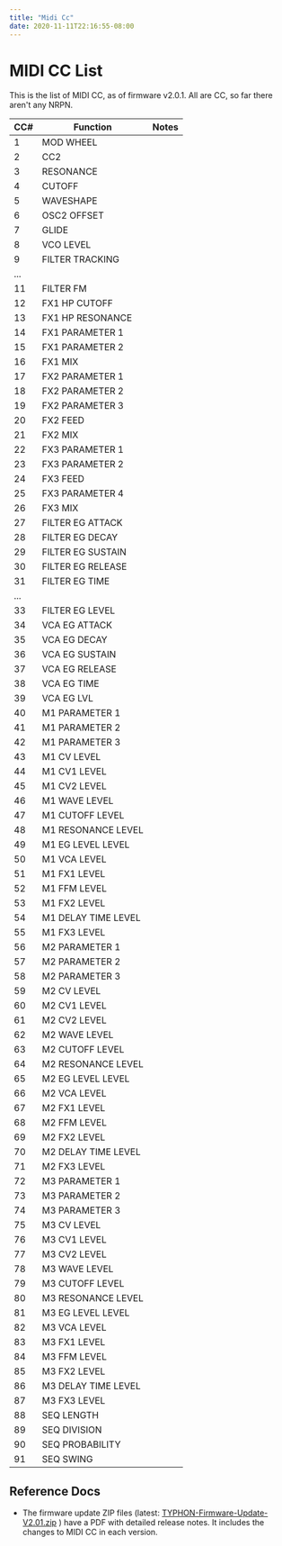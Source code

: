 ```yaml
---
title: "Midi Cc"
date: 2020-11-11T22:16:55-08:00
---
```


# MIDI CC List

This is the list of MIDI CC, as of firmware v2.0.1. All are CC, so far there aren't any NRPN.


CC# | Function | Notes
----|----------|-------
1 |  MOD WHEEL |
2 |  CC2 |
3 |  RESONANCE |
4 |  CUTOFF |
5 |  WAVESHAPE |
6 |  OSC2 OFFSET |
7 |  GLIDE |
8 |  VCO LEVEL |
9 |  FILTER TRACKING |
... |      | 
11 |  FILTER FM |
12 |  FX1 HP CUTOFF |
13 |  FX1 HP RESONANCE |
14 |  FX1 PARAMETER 1 |
15 |  FX1 PARAMETER 2 |
16 |  FX1 MIX |
17 |  FX2 PARAMETER 1 |
18 |  FX2 PARAMETER 2 |
19 |  FX2 PARAMETER 3 |
20 |  FX2 FEED |
21 |  FX2 MIX |
22 |  FX3 PARAMETER 1 |
23 |  FX3 PARAMETER 2 |
24 |  FX3 FEED |
25 |  FX3 PARAMETER 4 |
26 |  FX3 MIX |
27 |  FILTER EG ATTACK |
28 |  FILTER EG DECAY |
29 |  FILTER EG SUSTAIN |
30 |  FILTER EG RELEASE |
31 |  FILTER EG TIME |
... |     |
33 |  FILTER EG LEVEL |
34 |  VCA EG ATTACK |
35 |  VCA EG DECAY |
36 |  VCA EG SUSTAIN |
37 |  VCA EG RELEASE |
38 |  VCA EG TIME |
39 |  VCA EG LVL |
40 |  M1 PARAMETER 1 |
41 |  M1 PARAMETER 2 |
42 |  M1 PARAMETER 3 |
43 |  M1 CV LEVEL |
44 |  M1 CV1 LEVEL |
45 |  M1 CV2 LEVEL |
46 |  M1 WAVE LEVEL |
47 |  M1 CUTOFF LEVEL |
48 |  M1 RESONANCE LEVEL |
49 |  M1 EG LEVEL LEVEL |
50 |  M1 VCA LEVEL |
51 |  M1 FX1 LEVEL |
52 |  M1 FFM LEVEL |
53 |  M1 FX2 LEVEL |
54 |  M1 DELAY TIME LEVEL |
55 |  M1 FX3 LEVEL |
56 |  M2 PARAMETER 1 |
57 |  M2 PARAMETER 2 |
58 |  M2 PARAMETER 3 |
59 |  M2 CV LEVEL |
60 |  M2 CV1 LEVEL |
61 |  M2 CV2 LEVEL |
62 |  M2 WAVE LEVEL |
63 |  M2 CUTOFF LEVEL |
64 |  M2 RESONANCE LEVEL |
65 |  M2 EG LEVEL LEVEL |
66 |  M2 VCA LEVEL |
67 |  M2 FX1 LEVEL |
68 |  M2 FFM LEVEL |
69 |  M2 FX2 LEVEL |
70 |  M2 DELAY TIME LEVEL |
71 |  M2 FX3 LEVEL |
72 |  M3 PARAMETER 1 |
73 |  M3 PARAMETER 2 |
74 |  M3 PARAMETER 3 |
75 |  M3 CV LEVEL |
76 |  M3 CV1 LEVEL |
77 |  M3 CV2 LEVEL |
78 |  M3 WAVE LEVEL |
79 |  M3 CUTOFF LEVEL |
80 |  M3 RESONANCE LEVEL |
81 |  M3 EG LEVEL LEVEL |
82 |  M3 VCA LEVEL |
83 |  M3 FX1 LEVEL |
84 |  M3 FFM LEVEL |
85 |  M3 FX2 LEVEL |
86 |  M3 DELAY TIME LEVEL |
87 |  M3 FX3 LEVEL |
88 |  SEQ LENGTH |
89 |  SEQ DIVISION |
90 |  SEQ PROBABILITY |
91 |  SEQ SWING |



## Reference Docs


- The firmware update ZIP files (latest: [TYPHON-Firmware-Update-V2.01.zip](https://www.dreadbox-fx.com/wp-content/uploads/2020/10/TYPHON-Firmware-Update-V2.01.zip) ) have a PDF with detailed release notes. It includes the changes to MIDI CC in each version.
